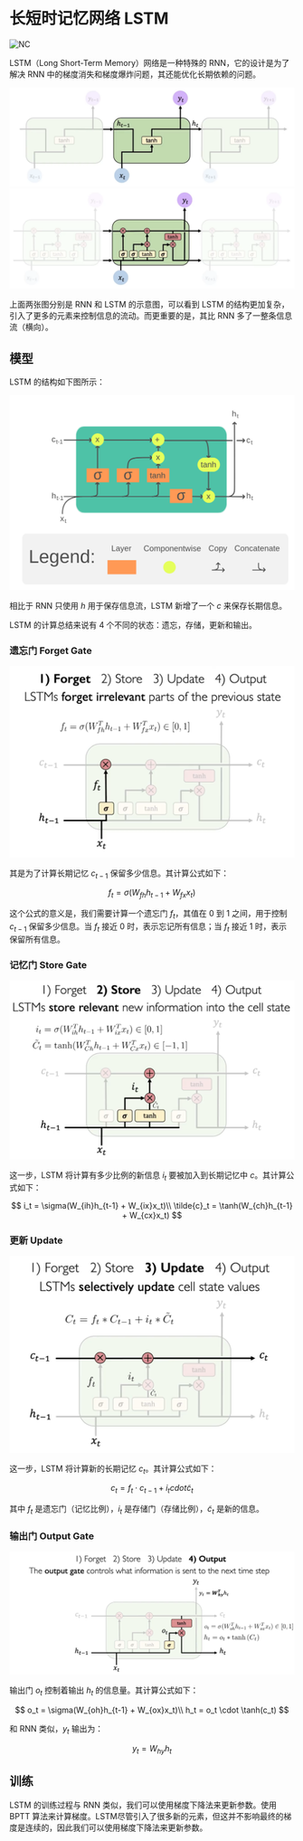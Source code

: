 # 长短时记忆网络 LSTM

![NC](https://img.shields.io/badge/LH-Neural%20Compulation-red)

LSTM（Long Short-Term Memory）网络是一种特殊的 RNN，它的设计是为了解决 RNN 中的梯度消失和梯度爆炸问题，其还能优化长期依赖的问题。


![RNN](./img/LSTM-cmp.png)
![LSTM](./img/LSTM-cmp-LSTM.png)

上面两张图分别是 RNN 和 LSTM 的示意图，可以看到 LSTM 的结构更加复杂，引入了更多的元素来控制信息的流动。而更重要的是，其比 RNN 多了一整条信息流（横向）。

## 模型

LSTM 的结构如下图所示：

![](./img/LSTM.png)

相比于 RNN 只使用 $h$ 用于保存信息流，LSTM 新增了一个 $c$ 来保存长期信息。

LSTM 的计算总结来说有 4 个不同的状态：遗忘，存储，更新和输出。

### 遗忘门 Forget Gate

![](./img/LSTM-f.png)

其是为了计算长期记忆 $c_{t-1}$ 保留多少信息。其计算公式如下：

$$
f_t = \sigma(W_{fh}h_{t-1} + W_{fx}x_t)
$$

这个公式的意义是，我们需要计算一个遗忘门 $f_t$，其值在 0 到 1 之间，用于控制 $c_{t-1}$ 保留多少信息。当 $f_t$ 接近 0 时，表示忘记所有信息；当 $f_t$ 接近 1 时，表示保留所有信息。


### 记忆门 Store Gate

![](./img/LSTM-s.png)

这一步，LSTM 将计算有多少比例的新信息 $i_t$ 要被加入到长期记忆中 $c$。其计算公式如下：

$$
i_t = \sigma(W_{ih}h_{t-1} + W_{ix}x_t)\\
\tilde{c}_t = \tanh(W_{ch}h_{t-1} + W_{cx}x_t)
$$

### 更新 Update

![](./img/LSTM-u.png)

这一步，LSTM 将计算新的长期记忆 $c_t$。其计算公式如下：

$$
c_t = f_t \cdot c_{t-1} + i_t cdot \tilde{c}_t
$$

其中 $f_t$ 是遗忘门（记忆比例），$i_t$ 是存储门（存储比例），$\tilde{c}_t$ 是新的信息。

### 输出门 Output Gate

![](./img/LSTM-o.png)

输出门 $o_t$ 控制着输出 $h_t$ 的信息量。其计算公式如下：

$$
o_t = \sigma(W_{oh}h_{t-1} + W_{ox}x_t)\\
h_t = o_t \cdot \tanh(c_t)
$$

和 RNN 类似，$y_t$ 输出为：

$$
y_t = W_{hy}h_t
$$

## 训练

LSTM 的训练过程与 RNN 类似，我们可以使用梯度下降法来更新参数。使用 BPTT 算法来计算梯度。LSTM尽管引入了很多新的元素，但这并不影响最终的梯度是连续的，因此我们可以使用梯度下降法来更新参数。